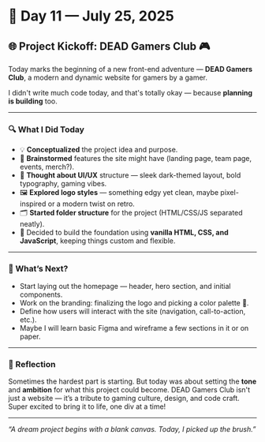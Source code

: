 # 🚀 Day 11 — July 25, 2025

## 🌐 Project Kickoff: DEAD Gamers Club 🎮

Today marks the beginning of a new front-end adventure — **DEAD Gamers Club**, a modern and dynamic website for gamers by a gamer.

I didn't write much code today, and that's totally okay — because **planning is building** too.

---

### 🔍 What I Did Today

- 💡 **Conceptualized** the project idea and purpose.
- 🧠 **Brainstormed** features the site might have (landing page, team page, events, merch?).
- 🎨 **Thought about UI/UX** structure — sleek dark-themed layout, bold typography, gaming vibes.
- 🖼️ **Explored logo styles** — something edgy yet clean, maybe pixel-inspired or a modern twist on retro.
- 🗂️ **Started folder structure** for the project (HTML/CSS/JS separated neatly).
- 🧱 Decided to build the foundation using **vanilla HTML, CSS, and JavaScript**, keeping things custom and flexible.

---

### 🔮 What’s Next?

- Start laying out the homepage — header, hero section, and initial components.
- Work on the branding: finalizing the logo and picking a color palette 🎨.
- Define how users will interact with the site (navigation, call-to-action, etc.).
- Maybe I will learn basic Figma and wireframe a few sections in it or on paper.

---

### 🧠 Reflection

Sometimes the hardest part is starting. But today was about setting the **tone** and **ambition** for what this project could become. DEAD Gamers Club isn't just a website — it’s a tribute to gaming culture, design, and code craft. Super excited to bring it to life, one div at a time!

---

_“A dream project begins with a blank canvas. Today, I picked up the brush.”_

